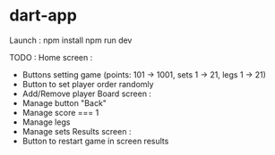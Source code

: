 # dart-app

Launch :
npm install
npm run dev

TODO :
Home screen :
- Buttons setting game (points: 101 -> 1001, sets 1 -> 21, legs 1 -> 21)
- Button to set player order randomly
- Add/Remove player
Board screen : 
- Manage button "Back"
- Manage score === 1
- Manage legs
- Manage sets
Results screen :
- Button to restart game in screen results